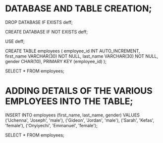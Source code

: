 #     DATABASE AND TABLE CREATION;

DROP DATABASE IF EXISTS deff;

CREATE DATABASE IF NOT EXISTS deff;

USE deff;

CREATE TABLE employees (
	  employee_id INT AUTO_INCREMENT,
    first_name VARCHAR(30) NOT NULL,
    last_name VARCHAR(30) NOT NULL,
    gender CHAR(10),
    PRIMARY KEY (employee_id)
);

SELECT *
FROM employees;


# ADDING DETAILS OF THE VARIOUS EMPLOYEES INTO THE TABLE;

INSERT INTO employees (first_name, last_name, gender)
VALUES	('Uchenna', 'Joseph', 'male'),
		    ('Gideon', 'Jordan', 'male'),
        ('Sarah', 'Kefas', 'female'),
        ('Onyiyechi', 'Emmanuel', 'female');
        
SELECT *
FROM employees;
